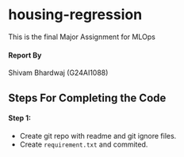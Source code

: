 # housing-regression

This is the final Major Assignment for MLOps

#### Report By
Shivam Bhardwaj (G24AI1088)

## Steps For Completing the Code

#### Step 1:
- Create git repo with readme and git ignore files.
- Create `requirement.txt` and commited.
